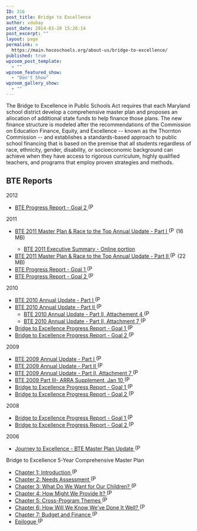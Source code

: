 ```yaml
---
ID: 316
post_title: Bridge to Excellence
author: vdubay
post_date: 2014-03-20 15:26:14
post_excerpt: ""
layout: page
permalink: >
  https://main.hocoschools.org/about-us/bridge-to-excellence/
published: true
wpzoom_post_template:
  - ""
wpzoom_featured_show:
  - "Don't Show"
wpzoom_gallery_show:
  - ""
---
```

<p>The Bridge to Excellence in Public Schools Act requires that each Maryland school district develop a comprehensive master plan and proposes an allocation of additional state funds to help finance those plans. The new finance structure is modeled after the recommendations of the Commission on Education Finance, Equity, and Excellence -- known as the Thornton Commission -- and establishes a standards-based approach to public school financing that is based on the premise that all students regardless of race, ethnicity, gender, disability, or socioeconomic background can achieve when they have access to rigorous curriculum, highly qualified teachers, and programs that employ proven strategies and methods.</p>

<h2>BTE Reports</h2>
<p>2012</p>
<ul>
  <li><a href="/f/aboutus/bte2012progressreport_goal2.pdf" target="_blank">BTE Progress Report - Goal 2 <img alt="(PDF)" src="/f/images/bullet-pdf.gif" width="16" height="16" align="bottom" border="0" /></a></li>
</ul>
<p>2011</p>
<ul>
  <li><a href="/f/aboutus/2011bte_annualupdate_1.pdf">BTE 2011 Master Plan &amp; Race to the Top Annual Update - Part I <img alt="(PDF)" src="/f/images/bullet-pdf.gif" width="16" height="16" align="bottom" border="0" /></a> (16 MB)</li> 
<ul>
  <li><a href="http://www.hcpss.org/2011ar/">BTE 2011 Executive Summary - Online portion</a></li>
</ul>
</li>
  <li><a href="/f/aboutus/2011bte_annualupdate_2.pdf">BTE 2011 Master Plan &amp; Race to the Top Annual Update - Part II <img alt="(PDF)" src="/f/images/bullet-pdf.gif" width="16" height="16" align="bottom" border="0" /></a> (22 MB)</li>
  <li><a href="/f/aboutus/bte2011progressreport_goal1.pdf" target="_blank">BTE Progress Report - Goal 1 <img alt="(PDF)" src="/f/images/bullet-pdf.gif" width="16" height="16" align="bottom" border="0" /></a></li>
  <li><a href="/f/aboutus/bte2011progressreport_goal2.pdf" target="_blank">BTE Progress Report - Goal 2 <img alt="(PDF)" src="/f/images/bullet-pdf.gif" width="16" height="16" align="bottom" border="0" /></a></li>
</ul>
<p>2010</p>
<ul>
  <li><a href="/f/aboutus/report_bteannualupdate1_2010r.pdf" target="_blank">BTE 2010 Annual Update - Part I <img alt="(PDF)" src="/f/images/bullet-pdf.gif" width="16" height="16" align="bottom" border="0" /></a></li>
  <li><a href="/f/aboutus/report_bteannualupdate2_2010r.pdf" target="_blank">BTE 2010 Annual Update - Part II <img alt="(PDF)" src="/f/images/bullet-pdf.gif" width="16" height="16" align="bottom" border="0" /></a>
<ul>
  <li><a href="/f/aboutus/report_bteannualupdate2att4_2010.pdf" target="_blank">BTE 2010 Annual Update - Part II, Attachement 4 <img alt="(PDF)" src="/f/images/bullet-pdf.gif" width="16" height="16" align="bottom" border="0" /> </a></li>
  <li><a href="/f/aboutus/report_bteannualupdate2att7_2010.pdf" target="_blank">BTE 2010 Annual Update - Part II, Attachment 7 <img alt="(PDF)" src="/f/images/bullet-pdf.gif" width="16" height="16" align="bottom" border="0" /></a></li>
</ul>
</li>
  <li><a name="goal1"></a><a href="/f/aboutus/bte2010goal1.pdf" target="_blank">Bridge to Excellence Progress Report - Goal 1 <img alt="(PDF)" src="/f/images/bullet-pdf.gif" width="16" height="16" align="bottom" border="0" /></a></li>
  <li><a name="goal2"></a><a href="/f/aboutus/report_bteprogressgoal2_2010.pdf" target="_blank">Bridge to Excellence Progress Report - Goal 2 <img alt="(PDF)" src="/f/images/bullet-pdf.gif" width="16" height="16" align="bottom" border="0" /></a></li>
</ul>
<p>2009</p>
<ul>
  <li><a href="/f/aboutus/BTE 2009 Annual Update - Part I_sm.pdf" target="_blank">BTE 2009 Annual Update - Part I <img alt="(PDF)" src="/f/images/bullet-pdf.gif" width="16" height="16" align="bottom" border="0" /></a></li>
  <li><a href="/f/aboutus/BTE 2009 Annual Update - Part II_sm.pdf" target="_blank">BTE 2009 Annual Update - Part II <img alt="(PDF)" src="/f/images/bullet-pdf.gif" width="16" height="16" align="bottom" border="0" /></a></li>
  <li><a href="/f/aboutus/BTE 2009 Annual Update - Part II Attachment 7_sm.pdf" target="_blank">BTE 2009 Annual Update - Part II, Attachment 7 <img alt="(PDF)" src="/f/images/bullet-pdf.gif" width="16" height="16" align="bottom" border="0" /></a></li>
  <li><a href="/f/aboutus/BTE 2009 Part III ARRA Supplement Jan10.pdf" target="_blank">BTE 2009 Part III- ARRA Supplement, Jan 10 <img alt="(PDF)" src="/f/images/bullet-pdf.gif" width="16" height="16" align="bottom" border="0" /></a></li>
  <li><a href="/f/aboutus/bte2009goal1.pdf" target="_blank">Bridge to Excellence Progress Report - Goal 1 <img alt="(PDF)" src="/f/images/bullet-pdf.gif" width="16" height="16" align="bottom" border="0" /></a></li>
  <li><a href="/f/aboutus/bte_progress_goal2_2009.pdf" target="_blank">Bridge to Excellence Progress Report - Goal 2 <img alt="(PDF)" src="/f/images/bullet-pdf.gif" width="16" height="16" align="bottom" border="0" /></a></li>
</ul>
<p>2008</p>
<ul>
  <li><a href="/f/aboutus/bte_progress_goal1.pdf" target="_blank">Bridge to Excellence Progress Report - Goal 1 <img alt="(PDF)" src="/f/images/bullet-pdf.gif" width="16" height="16" align="bottom" border="0" /></a></li>
  <li><a href="/f/aboutus/bte_progress_goal2.pdf" target="_blank">Bridge to Excellence Progress Report - Goal 2 <img alt="(PDF)" src="/f/images/bullet-pdf.gif" width="16" height="16" align="bottom" border="0" /></a></li>
</ul>
<p>2006</p>
<ul>
  <li><a href="/f/files/bridge_200601.pdf" target="_blank">Journey to Excellence - BTE Master Plan Update <img alt="(PDF)" src="/f/images/bullet-pdf.gif" width="16" height="16" align="bottom" border="0" /></a></li>
</ul>
<p>Bridge to Excellence 5-Year Comprehensive Master Plan</p>
<ul>
  <li><a href="/f/aboutus/chapter1.pdf">Chapter 1: Introduction <img alt="(PDF)" src="/f/images/bullet-pdf.gif" width="16" height="16" align="bottom" border="0" /></a></li>
  <li><a href="/f/aboutus/chapter2.pdf">Chapter 2: Needs Assessment <img alt="(PDF)" src="/f/images/bullet-pdf.gif" width="16" height="16" align="bottom" border="0" /></a></li>
  <li><a href="/f/aboutus/chapter3.pdf">Chapter 3: What Do We Want for Our Children? <img alt="(PDF)" src="/f/images/bullet-pdf.gif" width="16" height="16" align="bottom" border="0" /></a></li>
  <li><a href="/f/aboutus/chapter4.pdf">Chapter 4: How Might We Provide It? <img alt="(PDF)" src="/f/images/bullet-pdf.gif" width="16" height="16" align="bottom" border="0" /></a></li>
  <li><a href="/f/aboutus/chapter5.pdf">Chapter 5: Cross-Program Themes <img alt="(PDF)" src="/f/images/bullet-pdf.gif" width="16" height="16" align="bottom" border="0" /></a></li>
  <li><a href="/f/aboutus/chapter6.pdf">Chapter 6: How Will We Know We've Done It Well? <img alt="(PDF)" src="/f/images/bullet-pdf.gif" width="16" height="16" align="bottom" border="0" /></a></li>
  <li><a href="/f/aboutus/chapter7.pdf">Chapter 7: Budget and Finance <img alt="(PDF)" src="/f/images/bullet-pdf.gif" width="16" height="16" align="bottom" border="0" /></a></li>
  <li><a href="/f/aboutus/Epilogue.pdf">Epilogue <img alt="(PDF)" src="/f/images/bullet-pdf.gif" width="16" height="16" align="bottom" border="0" /></a></li>
</ul>